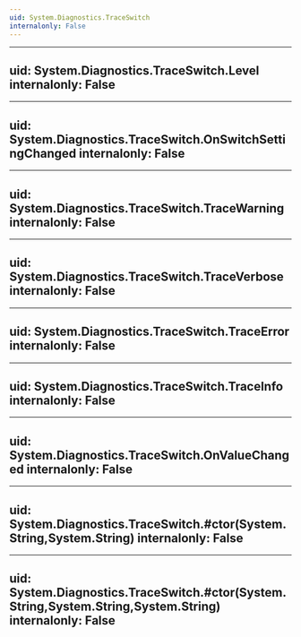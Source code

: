 ```yaml
---
uid: System.Diagnostics.TraceSwitch
internalonly: False
---
```


---
uid: System.Diagnostics.TraceSwitch.Level
internalonly: False
---

---
uid: System.Diagnostics.TraceSwitch.OnSwitchSettingChanged
internalonly: False
---

---
uid: System.Diagnostics.TraceSwitch.TraceWarning
internalonly: False
---

---
uid: System.Diagnostics.TraceSwitch.TraceVerbose
internalonly: False
---

---
uid: System.Diagnostics.TraceSwitch.TraceError
internalonly: False
---

---
uid: System.Diagnostics.TraceSwitch.TraceInfo
internalonly: False
---

---
uid: System.Diagnostics.TraceSwitch.OnValueChanged
internalonly: False
---

---
uid: System.Diagnostics.TraceSwitch.#ctor(System.String,System.String)
internalonly: False
---

---
uid: System.Diagnostics.TraceSwitch.#ctor(System.String,System.String,System.String)
internalonly: False
---
